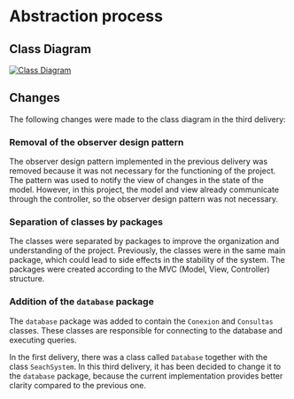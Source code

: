 # Abstraction process

## Class Diagram

[![Class Diagram](https://mermaid.ink/svg/pako:eNq9WFFv2zYQ_isCgQLyZguRk9iuEQQIEmAtkBRFu_ahMDAwEuMSlUiDpLKkrvPbdxRliaQoe0OL5SGS77473t13JM_eooznBC1RVmApbyheC1yuWAR_ORUkU5Sz6PaDkdyRnGa4JEzdUqmiFUpXKEqSS3j7Dd6uCizKD7xSlBFjYEvC8OgIUL_dcInX5F8Au_hWLBTxRZJcc6YELwoiDOAzJX-D-DIkB7Frv_cKYFkVCsuAQ_hMnqBoRmVgezuTSHTxI0ma9_dEvOGVOKC-wc97cwaByA3OSAT_voH6rxK4K7ZGq_9qEiM_aFfbZ8nTDbvzNTYxvnQf-oCuy3pnHkMpZm19e3n6pd8NF-oR6OzZa46PWuZY4XssSWfdLl7z3BfvOXccB6mxIpo4jb2MtPrFlr2suqWi33Ged65iGzeKHjnNLaggJX8kFpoydRx00GW1gao0aH1AaJfj6KDJmqjOu4xH3kbugNIFDjltC9tvaruqWMulU88Xa7VJ2S4FmG5dG5KbXblsu90K1l42Nvqx5Wbkc1bjTU77ZGwSKFsHEAE9ZTl5CniA4l0VRY25gqP7kcT3nBcEs54vC3lHpA48_qj0AoeQf9KSxLc8w8UN8K8_-eheSx3Mx0IMZQR9Y-oKLeMfNzq0RmkeYXurq0e9wyzUR04D1WUE9ptCOr0jm84wlbNUCkqjm84ulR3Wq1fRH0QpIiLM8kjWr9JjOu7VK6eypFLGgTSpbPge9QOtGXS7oV8i2dTYT8XsR6dBfOO6K0Z-sraDUN9Y5bcJMERuvRXwN31nUJ7DOtS-h2otV7jQEGlrW2IvLkBGxAMc6peX3iYOXEo2-V_hsz48nCUnOX5uhVYkjhdzIlL_CIBotVaG0oDbspX_wvT7d_L2P-QC8Nhk8b-F2u1QO1Ca-zToqzq093IiM0E39eAaUGe83FREKm4prSjtwyIsrpk1lv5zwGIQ7FbnHS6HdmCtGjifNR9dygMObITtJ3IdXe-LM-Cm07vBBIm8Dk1uk3pkdS5bd0id6FEN9N1w1tDWzFWg6s3VdXjdcrHre9wZ6GPnF01RPz9z_ewUZZyGx3l3jAoGG-TsszsnHyOrG84NLe043kG0xxAhDdTZBc0FZyYCP3nI_ZMk4i3bVCrude8G2hEyZlXPzpRZrxsfGCD34_zW7TmTFjPfg_29YizAqw_p-zbtF3TefItwO9ngnSNIkDXkILDd3qHbHiaWChf0-1EgKWhJ2VHYfucJ02_1IN1ZvFhIfq8II6JTcn3Ohw12aIxKIkpMc7REdWFWSH0lMDqgJbzm5AHDqiu0YhqKK8U_PrMMLR9wIckYGVab3yta6QYztNyiJ7ScTE-S8_ksfT2fn08X80WaTsfoGeTp9CyZTefnJ6fp69Oz9GQx243Rd87BSZqkabo4n85Pp9PZ7GyxOKs9fqmVSlSwAKShuLhrfjLRj90_AjZjdA)
](https://mermaid.ink/svg/pako:eNq9WFFv2zYQ_isCgQLyZguRk9iuEQQIEmAtkBRFu_ahMDAwEuMSlUiDpLKkrvPbdxRliaQoe0OL5SGS77473t13JM_eooznBC1RVmApbyheC1yuWAR_ORUkU5Sz6PaDkdyRnGa4JEzdUqmiFUpXKEqSS3j7Dd6uCizKD7xSlBFjYEvC8OgIUL_dcInX5F8Au_hWLBTxRZJcc6YELwoiDOAzJX-D-DIkB7Frv_cKYFkVCsuAQ_hMnqBoRmVgezuTSHTxI0ma9_dEvOGVOKC-wc97cwaByA3OSAT_voH6rxK4K7ZGq_9qEiM_aFfbZ8nTDbvzNTYxvnQf-oCuy3pnHkMpZm19e3n6pd8NF-oR6OzZa46PWuZY4XssSWfdLl7z3BfvOXccB6mxIpo4jb2MtPrFlr2suqWi33Ged65iGzeKHjnNLaggJX8kFpoydRx00GW1gao0aH1AaJfj6KDJmqjOu4xH3kbugNIFDjltC9tvaruqWMulU88Xa7VJ2S4FmG5dG5KbXblsu90K1l42Nvqx5Wbkc1bjTU77ZGwSKFsHEAE9ZTl5CniA4l0VRY25gqP7kcT3nBcEs54vC3lHpA48_qj0AoeQf9KSxLc8w8UN8K8_-eheSx3Mx0IMZQR9Y-oKLeMfNzq0RmkeYXurq0e9wyzUR04D1WUE9ptCOr0jm84wlbNUCkqjm84ulR3Wq1fRH0QpIiLM8kjWr9JjOu7VK6eypFLGgTSpbPge9QOtGXS7oV8i2dTYT8XsR6dBfOO6K0Z-sraDUN9Y5bcJMERuvRXwN31nUJ7DOtS-h2otV7jQEGlrW2IvLkBGxAMc6peX3iYOXEo2-V_hsz48nCUnOX5uhVYkjhdzIlL_CIBotVaG0oDbspX_wvT7d_L2P-QC8Nhk8b-F2u1QO1Ca-zToqzq093IiM0E39eAaUGe83FREKm4prSjtwyIsrpk1lv5zwGIQ7FbnHS6HdmCtGjifNR9dygMObITtJ3IdXe-LM-Cm07vBBIm8Dk1uk3pkdS5bd0id6FEN9N1w1tDWzFWg6s3VdXjdcrHre9wZ6GPnF01RPz9z_ewUZZyGx3l3jAoGG-TsszsnHyOrG84NLe043kG0xxAhDdTZBc0FZyYCP3nI_ZMk4i3bVCrude8G2hEyZlXPzpRZrxsfGCD34_zW7TmTFjPfg_29YizAqw_p-zbtF3TefItwO9ngnSNIkDXkILDd3qHbHiaWChf0-1EgKWhJ2VHYfucJ02_1IN1ZvFhIfq8II6JTcn3Ohw12aIxKIkpMc7REdWFWSH0lMDqgJbzm5AHDqiu0YhqKK8U_PrMMLR9wIckYGVab3yta6QYztNyiJ7ScTE-S8_ksfT2fn08X80WaTsfoGeTp9CyZTefnJ6fp69Oz9GQx243Rd87BSZqkabo4n85Pp9PZ7GyxOKs9fqmVSlSwAKShuLhrfjLRj90_AjZjdA)

## Changes

The following changes were made to the class diagram in the third delivery:

### Removal of the observer design pattern

The observer design pattern implemented in the previous delivery was removed because it was not necessary for the functioning of the project. The pattern was used to notify the view of changes in the state of the model. However, in this project, the model and view already communicate through the controller, so the observer design pattern was not necessary.

### Separation of classes by packages

The classes were separated by packages to improve the organization and understanding of the project. Previously, the classes were in the same main package, which could lead to side effects in the stability of the system. The packages were created according to the MVC (Model, View, Controller) structure.

### Addition of the `database` package

The `database` package was added to contain the `Conexion` and `Consultas` classes. These classes are responsible for connecting to the database and executing queries.

In the first delivery, there was a class called `Database` together with the class `SeachSystem`. In this third delivery, it has been decided to change it to the `database` package, because the current implementation provides better clarity compared to the previous one.
